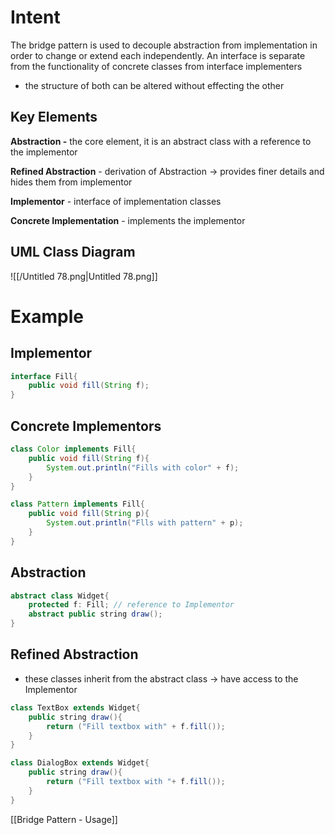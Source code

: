 
# Intent

The bridge pattern is used to decouple abstraction from implementation in order to change or extend each independently. An interface is separate from the functionality of concrete classes from interface implementers

- the structure of both can be altered without effecting the other

## Key Elements

**Abstraction -** the core element, it is an abstract class with a reference to the implementor

**Refined Abstraction** - derivation of Abstraction → provides finer details and hides them from implementor

**Implementor** - interface of implementation classes

**Concrete Implementation** - implements the implementor

## UML Class Diagram

![[/Untitled 78.png|Untitled 78.png]]

# Example

## Implementor

```Java
interface Fill{
	public void fill(String f);
}
```

## Concrete Implementors

```Java
class Color implements Fill{
	public void fill(String f){
		System.out.println("Fills with color" + f);
	}
}

class Pattern implements Fill{
	public void fill(String p){
		System.out.println("Flls with pattern" + p);
	}
}
```

## Abstraction

```Java
abstract class Widget{
	protected f: Fill; // reference to Implementor
	abstract public string draw();
}
```

## Refined Abstraction

- these classes inherit from the abstract class → have access to the Implementor

```Java
class TextBox extends Widget{
	public string draw(){
		return ("Fill textbox with" + f.fill());
	}
}
```

```Java
class DialogBox extends Widget{
	public string draw(){
		return ("Fill textbox with "+ f.fill());
	}
}
```

  

[[Bridge Pattern - Usage]]
